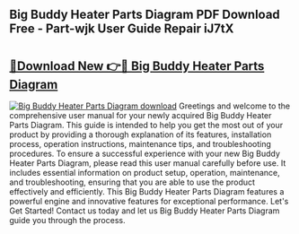 ## Big Buddy Heater Parts Diagram PDF Download Free - Part-wjk User Guide Repair iJ7tX

# <h2><a href="http://dfknvq.blite.top/?on=Big+Buddy+Heater+Parts+Diagram">🔗Download New 👉🔴 Big Buddy Heater Parts Diagram</a></h2>

[![Big Buddy Heater Parts Diagram download](https://i.imgur.com/lujVjoI.png)](http://dfknvq.blite.top/?on=Big+Buddy+Heater+Parts+Diagram)
Greetings and welcome to the comprehensive user manual for your newly acquired Big Buddy Heater Parts Diagram. This guide is intended to help you get the most out of your product by providing a thorough explanation of its features, installation process, operation instructions, maintenance tips, and troubleshooting procedures. To ensure a successful experience with your new Big Buddy Heater Parts Diagram, please read this user manual carefully before use. It includes essential information on product setup, operation, maintenance, and troubleshooting, ensuring that you are able to use the product effectively and efficiently. This Big Buddy Heater Parts Diagram features a powerful engine and innovative features for exceptional performance. Let's Get Started! Contact us today and let us Big Buddy Heater Parts Diagram guide you through the process.
